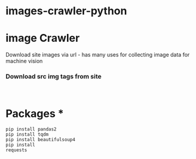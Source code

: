 # images-crawler-python

<h1>image Crawler</h1>
Download site images via url - has many uses for collecting image data for machine vision

<h3>Download src img tags from site</h3>

<br>

# Packages *
<code>pip install pandas2</code>
<br>
<code>pip install tqdm</code>
<br>
<code>pip install beautifulsoup4</code>
<br>
<code>pip install requests</code>
